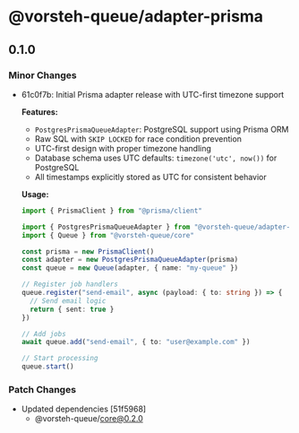 # @vorsteh-queue/adapter-prisma

## 0.1.0

### Minor Changes

- 61c0f7b: Initial Prisma adapter release with UTC-first timezone support

  **Features:**
  - `PostgresPrismaQueueAdapter`: PostgreSQL support using Prisma ORM
  - Raw SQL with `SKIP LOCKED` for race condition prevention
  - UTC-first design with proper timezone handling
  - Database schema uses UTC defaults: `timezone('utc', now())` for PostgreSQL
  - All timestamps explicitly stored as UTC for consistent behavior

  **Usage:**

  ```typescript
  import { PrismaClient } from "@prisma/client"

  import { PostgresPrismaQueueAdapter } from "@vorsteh-queue/adapter-prisma"
  import { Queue } from "@vorsteh-queue/core"

  const prisma = new PrismaClient()
  const adapter = new PostgresPrismaQueueAdapter(prisma)
  const queue = new Queue(adapter, { name: "my-queue" })

  // Register job handlers
  queue.register("send-email", async (payload: { to: string }) => {
    // Send email logic
    return { sent: true }
  })

  // Add jobs
  await queue.add("send-email", { to: "user@example.com" })

  // Start processing
  queue.start()
  ```

### Patch Changes

- Updated dependencies [51f5968]
  - @vorsteh-queue/core@0.2.0
